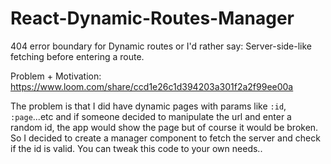 # React-Dynamic-Routes-Manager
404 error boundary for Dynamic routes or I'd rather say: Server-side-like fetching before entering a route.


Problem + Motivation:
https://www.loom.com/share/ccd1e26c1d394203a301f2a2f99ee00a

The problem is that I did have dynamic pages with params like `:id`, `:page`...etc
and if someone decided to manipulate the url and enter a random id, the app would show the page but of course it would be broken.
So I decided to create a manager component to fetch the server and check if the id is valid. You can tweak this code to your own needs..
